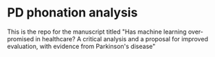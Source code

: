 # PD phonation analysis

This is the repo for the manuscript titled "Has machine learning over-promised in healthcare? A critical analysis and a proposal for improved evaluation, with evidence from Parkinson's disease"
